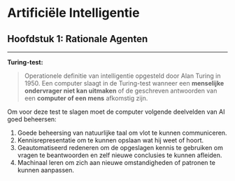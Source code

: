 # Artificiële Intelligentie
## Hoofdstuk 1: Rationale Agenten
---
**Turing-test:**
> Operationele definitie van intelligentie opgesteld door Alan Turing in 1950. Een computer slaagt in de Turing-test wanneer een **menselijke ondervrager niet kan uitmaken** of de geschreven antwoorden van een **computer of een mens** afkomstig zijn.

Om voor deze test te slagen moet de computer volgende deelvelden van AI goed beheersen:
1. Goede beheersing van natuurlijke taal om vlot te kunnen communiceren.
2. Kennisrepresentatie om te kunnen opslaan wat hij weet of hoort.
3. Geautomatiseerd redeneren om de opgeslagen kennis te gebruiken om vragen te beantwoorden en zelf nieuwe conclusies te kunnen afleiden.
4. Machinaal leren om zich aan nieuwe omstandigheden of patronen te kunnen aanpassen. 
